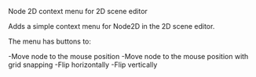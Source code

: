 Node 2D context menu for 2D scene editor

Adds a  simple context menu for Node2D in the 2D scene editor.

The menu has buttons to:

-Move node to the mouse position
-Move node to the mouse position with grid snapping
-Flip horizontally
-Flip vertically
